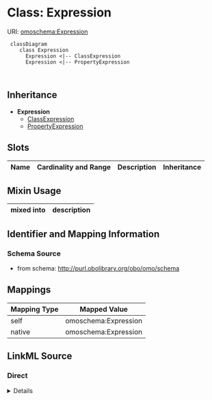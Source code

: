 # Class: Expression



URI: [omoschema:Expression](http://purl.obolibrary.org/obo/omo/schema/Expression)



```{mermaid}
 classDiagram
    class Expression
      Expression <|-- ClassExpression
      Expression <|-- PropertyExpression
      
      
```





## Inheritance
* **Expression**
    * [ClassExpression](ClassExpression.md)
    * [PropertyExpression](PropertyExpression.md)



## Slots

| Name | Cardinality and Range | Description | Inheritance |
| ---  | --- | --- | --- |



## Mixin Usage

| mixed into | description |
| --- | --- |








## Identifier and Mapping Information







### Schema Source


* from schema: http://purl.obolibrary.org/obo/omo/schema





## Mappings

| Mapping Type | Mapped Value |
| ---  | ---  |
| self | omoschema:Expression |
| native | omoschema:Expression |





## LinkML Source

<!-- TODO: investigate https://stackoverflow.com/questions/37606292/how-to-create-tabbed-code-blocks-in-mkdocs-or-sphinx -->

### Direct

<details>
```yaml
name: Expression
from_schema: http://purl.obolibrary.org/obo/omo/schema
rank: 1000
mixin: true

```
</details>

### Induced

<details>
```yaml
name: Expression
from_schema: http://purl.obolibrary.org/obo/omo/schema
rank: 1000
mixin: true

```
</details>